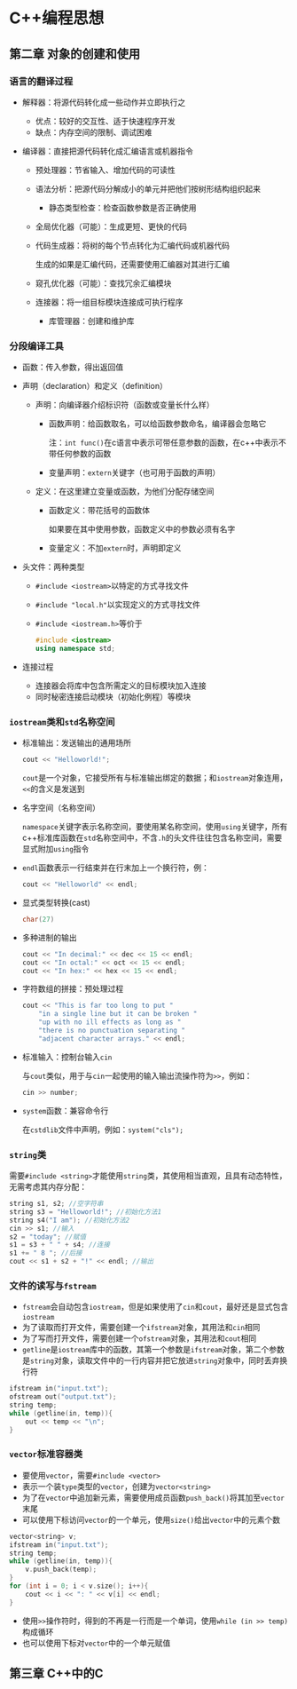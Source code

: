 # C++编程思想

## 第二章 对象的创建和使用

### 语言的翻译过程

- 解释器：将源代码转化成一些动作并立即执行之

  - 优点：较好的交互性、适于快速程序开发
  - 缺点：内存空间的限制、调试困难

- 编译器：直接把源代码转化成汇编语言或机器指令

  - 预处理器：节省输入、增加代码的可读性

  - 语法分析：把源代码分解成小的单元并把他们按树形结构组织起来

    - 静态类型检查：检查函数参数是否正确使用

  - 全局优化器（可能）：生成更短、更快的代码

  - 代码生成器：将树的每个节点转化为汇编代码或机器代码

    生成的如果是汇编代码，还需要使用汇编器对其进行汇编

  - 窥孔优化器（可能）：查找冗余汇编模块

  - 连接器：将一组目标模块连接成可执行程序

    - 库管理器：创建和维护库

### 分段编译工具

- 函数：传入参数，得出返回值

- 声明（declaration）和定义（definition）

  - 声明：向编译器介绍标识符（函数或变量长什么样）

    - 函数声明：给函数取名，可以给函数参数命名，编译器会忽略它

      注：`int func()`在c语言中表示可带任意参数的函数，在c++中表示不带任何参数的函数

    - 变量声明：`extern`关键字（也可用于函数的声明）

  - 定义：在这里建立变量或函数，为他们分配存储空间

    - 函数定义：带花括号的函数体

      如果要在其中使用参数，函数定义中的参数必须有名字

    - 变量定义：不加`extern`时，声明即定义

- 头文件：两种类型

  - `#include <iostream>`以特定的方式寻找文件

  - `#include "local.h"`以实现定义的方式寻找文件

  - `#include <iostream.h>`等价于

    ```c++
    #include <iostream>
    using namespace std;
    ```

- 连接过程

  - 连接器会将库中包含所需定义的目标模块加入连接
  - 同时秘密连接启动模块（初始化例程）等模块

### `iostream`类和`std`名称空间

- 标准输出：发送输出的通用场所

  ```c++
  cout << "Helloworld!";
  ```

  `cout`是一个对象，它接受所有与标准输出绑定的数据；和`iostream`对象连用，`<<`的含义是发送到

- 名字空间（名称空间）

  `namespace`关键字表示名称空间，要使用某名称空间，使用`using`关键字，所有c++标准库函数在`std`名称空间中，不含`.h`的头文件往往包含名称空间，需要显式附加`using`指令

- `endl`函数表示一行结束并在行末加上一个换行符，例：

  ```c++
  cout << "Helloworld" << endl;
  ```

- 显式类型转换(cast)

  ```c++
  char(27)
  ```

- 多种进制的输出

  ```c++
  cout << "In decimal:" << dec << 15 << endl;
  cout << "In octal:" << oct << 15 << endl;
  cout << "In hex:" << hex << 15 << endl;
  ```

- 字符数组的拼接：预处理过程

  ```c++
  cout << "This is far too long to put "
      "in a single line but it can be broken "
      "up with no ill effects as long as "
      "there is no punctuation separating "
      "adjacent character arrays." << endl;
  ```

- 标准输入：控制台输入`cin`

  与`cout`类似，用于与`cin`一起使用的输入输出流操作符为`>>`，例如：

  ```c++
  cin >> number;
  ```

- `system`函数：兼容命令行

  在`cstdlib`文件中声明，例如：`system("cls");`

### `string`类

需要`#include <string>`才能使用`string`类，其使用相当直观，且具有动态特性，无需考虑其内存分配：

```c++
string s1, s2; //空字符串
string s3 = "Helloworld!"; //初始化方法1
string s4("I am"); //初始化方法2
cin >> s1; //输入
s2 = "today"; //赋值
s1 = s3 + " " + s4; //连接
s1 += " 8 "; //后接
cout << s1 + s2 + "!" << endl; //输出
```

### 文件的读写与`fstream`

- `fstream`会自动包含`iostream`，但是如果使用了`cin`和`cout`，最好还是显式包含`iostream`
- 为了读取而打开文件，需要创建一个`ifstream`对象，其用法和`cin`相同
- 为了写而打开文件，需要创建一个`ofstream`对象，其用法和`cout`相同
- `getline`是`iostream`库中的函数，其第一个参数是`ifstream`对象，第二个参数是`string`对象，读取文件中的一行内容并把它放进`string`对象中，同时丢弃换行符

```c++
ifstream in("input.txt");
ofstream out("output.txt");
string temp;
while (getline(in, temp)){
    out << temp << "\n";
}
```

### `vector`标准容器类

- 要使用`vector`，需要`#include <vector>`
- 表示一个装`type`类型的`vector`，创建为`vector<string>`
- 为了在`vector`中追加新元素，需要使用成员函数`push_back()`将其加至`vector`末尾
- 可以使用下标访问`vector`的一个单元，使用`size()`给出`vector`中的元素个数

```c++
vector<string> v;
ifstream in("input.txt");
string temp;
while (getline(in, temp)){
    v.push_back(temp);
}
for (int i = 0; i < v.size(); i++){
    cout << i << ": " << v[i] << endl;
}
```

- 使用`>>`操作符时，得到的不再是一行而是一个单词，使用`while (in >> temp)`构成循环
- 也可以使用下标对`vector`中的一个单元赋值

## 第三章 C++中的C

